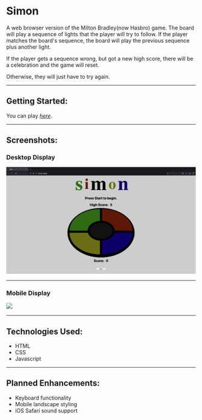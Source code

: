
# Simon

A web browser version of the Milton Bradley(now Hasbro) game.  The board will play a sequence of lights that the player will try to follow.  If the player matches the board's sequence, the board will play the previous sequence plus another light.

If the player gets a sequence wrong, but got a new high score, there will be a celebration and the game will reset.

Otherwise, they will just have to try again.  

---

## Getting Started:

You can play [*here*](https://awatersny.github.io/simon/).

---
## Screenshots:

### Desktop Display
![Desktop Display](./screenshots/Desktop_Display.png)

---

### Mobile Display
<image src="./screenshots/Mobile-Display.jpg" width = "250"/>

---

## Technologies Used:

- HTML
- CSS
- Javascript
---
## Planned Enhancements:

- Keyboard functionality
- Mobile landscape styling
- iOS Safari sound support
